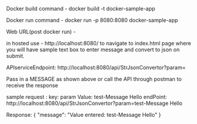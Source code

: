 Docker build command -
docker build -t docker-sample-app

Docker run command -
docker run -p 8080:8080 docker-sample-app


Web URL(post docker run) - 

in hosted use - http://localhost:8080/
to navigate to index.html page where you will have  sample text box to enter message and convert to json on submit.


APIserviceEndpoint:
http://localhost:8080/api/StrJsonConvertor?param=<INPUTTEXT>

Pass in a MESSAGE as shown above or call the API through postman to receive the response

sample request : key: param Value: test-Message Hello
endPoint: http://localhost:8080/api/StrJsonConvertor?param=test-Message Hello

Response: 
{
    "message": "Value entered: test-Message Hello"
}
